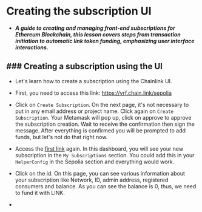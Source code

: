 # Creating the subscription UI
- ***A guide to creating and managing front-end subscriptions for Ethereum Blockchain, this lesson covers steps from transaction initiation to automatic link token funding, emphasizing user interface interactions.***

## ### Creating a subscription using the UI

- Let's learn how to create a subscription using the Chainlink UI.

- First, you need to access this link: <https://vrf.chain.link/sepolia>

- Click on `Create Subscription`. On the next page, it's not necessary to put in any email address or project name. Click again on `Create Subscription`. Your Metamask will pop up, click on approve to approve the subscription creation. Wait to receive the confirmation then sign the message. After everything is confirmed you will be prompted to add funds, but let's not do that right now.
- Access the [first link](https://vrf.chain.link/sepolia) again. In this dashboard, you will see your new subscription in the `My Subscriptions` section. You could add this in your `HelperConfig` in the Sepolia section and everything would work.
- Click on the id. On this page, you can see various information about your subscription like Network, ID, admin address, registered consumers and balance. As you can see the balance is 0, thus, we need to fund it with LINK.
- 